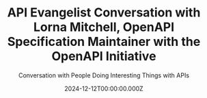 ---
title: >-
  API Evangelist Conversation with Lorna Mitchell, OpenAPI Specification
  Maintainer with the OpenAPI Initiative
description: >-
  Lorna Mitchell, OpenAPI Specification Maintainer with the OpenAPI Initiative,
  and overall API experience expert came by again, this time to talk about the
  intersection of OpenAPI extensions and experience. I would say our
  conversation also intersects with the last conversation I had with her about
  OpenAPI overlays, but focuses on the need to extend the spec to meet the needs
  around specific experiences, which may or may not be better addressed with
  overlays. It is all a very fascinating and ever evolving aspect of the OpenAPI
  spec world, and I am thankful to have someone so close to the spec to talk
  through and learn from at the intersection of OpenAPI extensions, overlays,
  and API experience.
date: 2024-12-12T00:00:00.000Z
guestName: Lorna Mitchell
guestRole: OpenAPI Specification Maintainer
guestCompany: OpenAPI Initiative (OAI)
guestIndustry: API Experience
guestImage: /assets/img/people/lorna-mitchell-headshot.jpg
bio: >-
  I help teams with their technical, open source, and API work. After many years
  experience software engineer and open source project maintainer, I'm now a
  technical leader and strategist in the developer tools space. I'm a top-class
  technical communicator, experienced conference speaker and published author.
  I'm on OpenAPI's Technical Steering Committee and OpenUK's board of directors.
  Most of all, I'm a glue person. I love to join dots, collaborate with and
  enable others to succeed. I show up, I work hard, and I like to make things
  happen (good things!).
obfuscated: false
summary: When to Extend the OpenAPI Specification for Different Experiences
subtitle: Conversation with People Doing Interesting Things with APIs
audio_file: >-
  https://kinlane-productions2.s3.us-east-1.amazonaws.com/api-evangelist-conversations/api-evangelist-conversations-lorna-mitchell-extensions.wav
audio_length: 90863742
youtubeId: 6EySYIfPn38
sound_cloud: >-
  https://soundcloud.com/kinlane/api-evangelist-conversation-with-lorna-mitchell-openapi-spec-maintainer-with-the-openapi-initiative
duration: '0:17:10'
publish_date: '2024-12-12 15:00:00'
url: >-
  https://conversations.apievangelist.com/sessions/2024-12-11-claire-barrett-apisfirst.html
tags:
  - OpenAPI
  - Extensions
  - Overlays
  - Experience
conversation:
  - question: Who are you?
    answer: >-
      Hi everybody. I'm Lorna. I'm an API enthusiast. I would say, um, been
      working mostly in APIs as a backend software developer for many years. I'm
      on the technical steering committee for open API. I write and speak about
      APIs and about developer experience. And yeah, I'm an open source
      maintainer and I love all this stuff.
  - question: What is an OpenAPI extension?
    answer: >-
      OpenAPI specification supports what we call extensions and they used to be
      called vendor extensions. So you'll sometimes hear them called that way.
      Although now. They're really not vendor specific. A lot of, often a lot of
      vendors will support the same extension. So within your OpenAPI
      description, that will be the x whatever fields that you see, [00:02:00]
      um, where people are taking, adding data, which isn't officially described
      in OpenAPI, but makes sense for their use case. A good example is if
      you've done documentation, generated readable, human readable docs from
      your API. Using an open API description, you might have used the x logo
      extension to add your logo into the resulting web page that gets created.
  - question: How do OpenAPI extensions impact API experience?
    answer: >-
      Extensions really round out the API experience. I think there's a lot that
      you can do with API experience just with the core field. So, things like
      using good descriptions, using good examples, that's a big part of the
      experience. But where the extensions go a little bit further is where
      you're improving something that can be [00:03:00] quite specific. Um, so
      it might be that you're adding particular extensions for your API gateway
      or for your SDK code gen. Those are really good examples. Um, we talked
      about, I already mentioned docs. You see this X display name field used a
      lot in tags because we have A tag label and a description, but doesn't
      really have a human readable name. Um, it might do in 3. 2, I have a
      proposal out. Um, but of course we can't promise because it's not released
      yet. So those are common things where this just makes things clearer,
      nicer, easier for the user. And in some cases, The tool destinations
      really benefit from information that might not be in every open API
      description that you might not be able to infer, maybe if you're
      generating it, and maybe, I mean, if someone hasn't seen the discussion we
      had about overlays, this would be a good thing to look back at, because
      you could use an [00:04:00] overlay just to add the appropriate fields
      for, for example, generating, um, an SDK in a particular tech stack. Cause
      every tech stack benefits from having its own notification, uh, its own
      extensions.
  - question: When should you extend the OpenAPI spec?
    answer: >-
      I think knowing what the core spec does is a really great starting point
      and I'm happy that you called that out. I sometimes see extensions where I
      know this exists. But maybe you haven't seen it or you're using a tool
      that doesn't support it. If you're stuck on an outdated version of OpenAPI
      itself. So if you're on 3. 0 or I still see 2. 0 places, then you will be
      using extensions to [00:05:00] fill in functionality that's in the newer
      versions, but you don't have access to it yet. Um, and in that case, if
      rather than adding an extension now, I would consider grading because that
      will give you a bunch of tools that are ready to work with. The new way to
      do it. A great example is webhooks. I do see 3. 0 specifications that use
      the X dash webhooks, which a few tools support, but if you upgraded to 3.
      1, all the tools would support just webhooks.
  - question: How do you name your OpenAPI extension?
    answer: >-
      Yeah, I definitely would still prefix with a vendor. Yeah. extension, like
      you see the X dash Amazon API gateway things. That makes sense because
      even another API gateway might not adopt those standards as it does make
      sense to prefix. Um, I think if you're doing something incredibly generic,
      like we had, um, X deprecated for a while and now deprecated as a field in
      the specification itself, um, that doesn't need to be vendor prefix. Like
      this works for everybody. It works for a bunch of different tools. So the
      more niche it is, the more I'd be tempted to try and make clear whose it
      is. I think there's a big gap in [00:07:00] OpenAPI, which we're already
      looking at and talking about, but, um, I just want to acknowledge that
      it's there, is that we have a very empty registry of extensions. Um, and
      it would be good to round up the ones that we know are in active use, and
      try and describe how they should be used. Because otherwise you get the
      situation where the same x something, um, contains completely different
      data structures, um, expected by different tools, and if we could just
      write something down, then You know, there's two ways to do something, or
      probably ten ways. If we all did it the same way, the whole point of
      OpenAPI is to help us to interoperate and give the community a huge choice
      of tools for everything that they do. And that really helps that. I know
      that you've been looking at a lot of different organizations OpenAPI
      descriptions. I'm guessing you see quite a lot of extensions used.
  - question: >-
      If you extend the OpenAPI spec should you come present extension to
      community?
    answer: >-
      I think so. But again, I think it depends on the use case. You know, if
      you're extending your, um, Open API description in a way that you think
      lots of other people wanna extend it, or if you expect other tools or
      other organizations could make use of this, then yes, I think you should
      be sharing that more widely. Um, and that's evidenced. I am sure you are
      seeing multiple extensions called something similar but not quite, or.
      Like we just said, returning different data structures for essentially the
      same function. So that's where having a registry and nailing down your
      version of the, how you would like us all to standardize on it. You know,
      I don't think people understand that OpenAPI, you know, we have the open
      technical meetings every week. Um, and people can just come and advocate
      for what they want. And when people suggest or ask for new, new fields or.
      [00:10:00] other additions in future versions of the specification. If we
      can see that it's widely used as an extension right now, like, Oh, well,
      then we definitely need it. Um, if it's not super niche or only for one
      tiny narrow use case or something, then yeah, it should be in the
      definition. And if we can see it used consistently across a bunch of
      different organizations, As an extension, that shows me that there's a
      real use case. It's well understood and we should just adopt it. So there
      are some things which the extension just eventually leads to official
      adoption at the next minor release, which is when we can add fields.
  - question: Should people come to the OAI TSC meetings to discuss extensions?
    answer: >-
      I think definitely bring them to the meeting or use the discussions, the
      GitHub discussions on the main specification repo, because I think hearing
      that conversation. Um, in, as part of the main project really informs how
      we think about what can change. Yes, there are a bunch of extensions that
      I think, you, now we have overlays, you might only want to have them in
      overlays. The example that we both gave here, which is the SDK generators
      really benefit from a lot of additional metadata per destination
      technology stack. Right? All the API matic extensions, the speakeasy
      extensions. That differs for which language it is you're generating.
      [00:12:00] Um, and OpenAPI descriptions can be enormous because they've
      got all this extra stuff that's just for one Destination output. Um, I've
      been talking a lot this year about OpenAPI pipelines, about having a
      description and then enhancing it or filtering it down to something
      smaller, as appropriate for each audience or output. Overlays, where you
      add just the correct description. annotations or extensions for a specific
      generator. And this is where you keep it. You keep it here in the get
      ready to do Ruby, boom, Ruby. Um, we don't have to have that, all of that
      inside our open API description all the time. I think that's magic. And I
      think, so I think overlays is huge and also allows more people to add more
      extensions at different stages of the life cycle. It also allows us as API
      consumers. To take an open API description and patch it as we [00:13:00]
      need to. Um, if it's for whatever reason, not perfect for the thing we
      were going to use it for. So I think it empowers consumers as well as
      producers.
  - question: Should we be talking about API experience instead of the API lifecycle?
    answer: >-
      Yeah, I think so. And I think there's also something there around. Being
      able to look at your OpenAPI description through different lifecycle
      lenses. So where are we? You know, I often [00:15:00] hear, oh, I can't
      document this, um, super secret experimental endpoint that we just added,
      but we don't want everyone to know. So we cannot describe it in the
      OpenAPI description. And it's like, now you can, but you need to tag it
      or, you know, add the experimental tag or label or whatever. Okay. So that
      in an overlay, you can filter it before you publish it to that wider
      audience, but you can still see it in your internal docs preview and kind
      of get your stakeholders into the conversation. So all of those, I can't
      add this, I can't change that. It's, you know, it's generated and
      therefore nothing can be done, especially some of those older generators.
      Um, None of that's true. And we can repeatedly make those changes with
      overlays and so stuff like the life cycles. Um, and the different stages
      of the operations. I think it really opens the door.
slug: 2024-12-11-claire-barrett-apisfirst
---